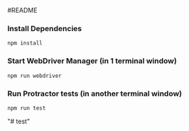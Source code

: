 #README

### Install Dependencies

```
npm install
```


### Start WebDriver Manager (in 1 terminal window)

```
npm run webdriver

```

### Run Protractor tests (in another terminal window)

```
npm run test
```
"# test" 
